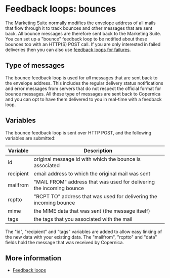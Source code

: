 # Feedback loops: bounces

The Marketing Suite normally modifies the envelope address of all mails that flow
through it to track bounces and other messages that are sent back. All
bounce messages are therefore sent back to the Marketing Suite. You can set 
up a "bounce" feedback loop to be notified about these bounces too with an 
HTTP(S) POST call.
If you are only interested in failed deliveries then you can also use [feedback loops for failures](feedback-failures).

## Type of messages

The bounce feedback loop is used for _all_ messages that are 
sent back to the envelope address. This includes the regular
delivery status notifications and error messages from servers that do 
not respect the official format for bounce messages. 
All these type of messages are sent back to Copernica and you can opt 
to have them delivered to you in real-time with a feedback loop.

## Variables

The bounce feedback loop is sent over HTTP POST, and the following
variables are submitted:

| Variable  | Description                                                              |  
|-----------|--------------------------------------------------------------------------|
| id        | original message id with which the bounce is associated                  |
| recipient | email address to which the original mail was sent                        |
| mailfrom  | "MAIL FROM" address that was used for delivering the incoming bounce     |
| rcptto    | "RCPT TO" address that was used for delivering the incoming bounce       |
| mime      | the MIME data that was sent (the message itself)                         |
| tags      | the tags that you associated with the mail                               |

The "id", "recipient" and "tags" variables are added to allow easy linking 
of the new data with your existing data. The "mailfrom", "rcptto" and 
"data" fields hold the message that was received by Copernica.

## More information
 
* [Feedback loops](./feedback-loops)

